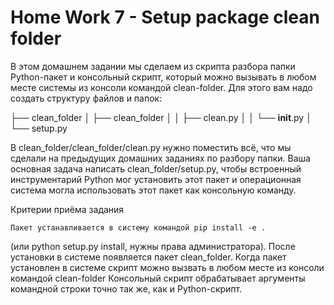 # Home Work 7 - Setup package clean folder

В этом домашнем задании мы сделаем из скрипта разбора папки Python-пакет и 
консольный скрипт, который можно вызывать в любом месте системы из консоли 
командой clean-folder. Для этого вам надо создать структуру файлов и папок:

├── clean_folder
│    ├── clean_folder
│    │   ├── clean.py
│    │   └── __init__.py
│    └── setup.py

В clean_folder/clean_folder/clean.py нужно поместить всё, что мы сделали 
на предыдущих домашних заданиях по разбору папки. Ваша основная задача 
написать clean_folder/setup.py, чтобы встроенный инструментарий Python 
мог установить этот пакет и операционная система могла использовать этот 
пакет как консольную команду.


Критерии приёма задания

    Пакет устанавливается в систему командой pip install -e . 
(или python setup.py install, нужны права администратора).
    После установки в системе появляется пакет clean_folder.
    Когда пакет установлен в системе скрипт можно вызвать в 
любом месте из консоли командой clean-folder
    Консольный скрипт обрабатывает аргументы командной строки 
точно так же, как и Python-скрипт.